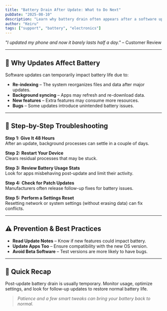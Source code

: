 ```yaml
---
title: "Battery Drain After Update: What to Do Next"
pubDate: "2025-08-10"
description: "Learn why battery drain often appears after a software update and how to fix it."
author: "Keiru"
tags: ["support", "battery", "electronics"]
---
```


_"I updated my phone and now it barely lasts half a day."_ – Customer Review

---

## 🔄 Why Updates Affect Battery

Software updates can temporarily impact battery life due to:

- **Re-indexing** – The system reorganizes files and data after major updates.
- **Background syncing** – Apps may refresh and re-download data.
- **New features** – Extra features may consume more resources.
- **Bugs** – Some updates introduce unintended battery issues.

---

## 🧭 Step-by-Step Troubleshooting

**Step 1:** **Give It 48 Hours**  
After an update, background processes can settle in a couple of days.

**Step 2:** **Restart Your Device**  
Clears residual processes that may be stuck.

**Step 3:** **Review Battery Usage Stats**  
Look for apps misbehaving post-update and limit their activity.

**Step 4:** **Check for Patch Updates**  
Manufacturers often release follow-up fixes for battery issues.

**Step 5:** **Perform a Settings Reset**  
Resetting network or system settings (without erasing data) can fix conflicts.

---

## ⚠️ Prevention & Best Practices

- **Read Update Notes** – Know if new features could impact battery.
- **Update Apps Too** – Ensure compatibility with the new OS version.
- **Avoid Beta Software** – Test versions are more likely to have bugs.

---

## 📌 Quick Recap

Post-update battery drain is usually temporary. Monitor usage, optimize settings, and look for follow-up updates to restore normal battery life.

> _Patience and a few smart tweaks can bring your battery back to normal._
